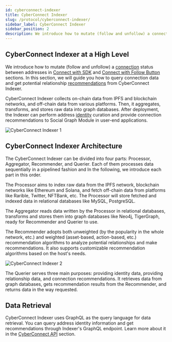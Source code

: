 ```yaml
---
id: cyberconnect-indexer
title: CyberConnect Indexer
slug: /protocol/cyberconnect-indexer/
sidebar_label: CyberConnect Indexer
sidebar_position: 2
description: We introduce how to mutate (follow and unfollow) a connection status between addresses in Connect with SDK and Connect with Follow Button sections.
---
```


## CyberConnect Indexer at a High Level

We introduce how to mutate (follow and unfollow) a [connection](/V1/concepts/connection/) status between addresses in [Connect with SDK](/V1/cyberconnect-sdk/connect-with-js-sdk/) and [Connect with Follow Button](/V1/cyberconnect-sdk/connect-with-follow-button/) sections. In this section, we will guide you how to query connection data and get potential relationship [recommendations](/V1/concepts/recommend/) from CyberConnect Indexer.

CyberConnect Indexer collects on-chain data from IPFS and blockchain networks, and off-chain data from various platforms. Then, it aggregates, transforms, and stores raw data into graph databases. After deployment, the Indexer can perform address [identity](/V1/concepts/identity/) curation and provide connection recommendations to Social Graph Module in user-end applications.

![CyberConnect Indexer 1](/img/v0.2.0/protocol/indexer1.png)

## CyberConnect Indexer Architecture

The CyberConnect Indexer can be divided into four parts: Processor, Aggregator, Recommender, and Querier. Each of them processes data sequentially in a pipelined fashion and In the following, we introduce each part in this order.

The Processor aims to index raw data from the IPFS network, blockchain networks like Ethereum and Solana, and fetch off-chain data from platforms like Rarible, Twitter, NFTBank, etc. The Processor will store fetched and indexed data in relational databases like MySQL, PostgreSQL.

The Aggregator reads data written by the Processor in relational databases, transforms and stores them into graph databases like Neo4j, TigerGraph, ready for Recommender and Querier to use.

The Recommender adopts both unweighted (by the popularity in the whole network, etc.) and weighted (asset-based, action-based, etc.) recommendation algorithms to analyze potential relationships and make recommendations. It also supports customizable recommendation algorithms based on the host's needs.

![CyberConnect Indexer 2](/img/v0.2.0/protocol/indexer2.png)

The Querier serves three main purposes: providing identity data, providing relationship data, and connection recommendations. It retrieves data from graph databases, gets recommendation results from the Recommender, and returns data in the way requested.

## Data Retrieval

CyberConnect Indexer uses GraphQL as the query language for data retrieval. You can query address identity information and get recommendations through Indexer's GraphQL endpoint. Learn more about it in the [CyberConnect API](/V1/cyberconnect-api/overview/) section.
